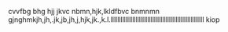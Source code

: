 cvvfbg bhg hjj jkvc nbmn,hjk,lkldfbvc bnmnmn  
gjnghmkjh,jh,.jk,jb,jh,j,hjk,jk.,k.l.llllllllllllllllllllllllllllllllllllllllllllllllllllllll
kiop
